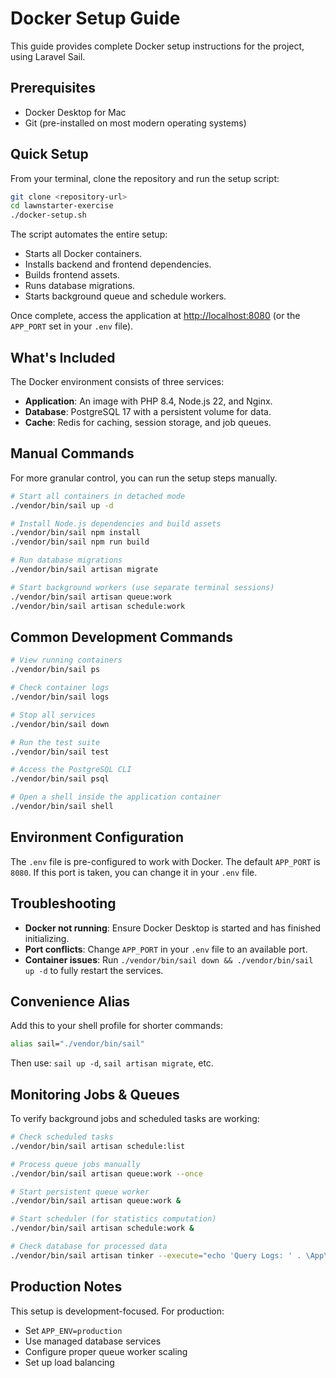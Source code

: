 # Docker Setup Guide

This guide provides complete Docker setup instructions for the project, using Laravel Sail.

## Prerequisites

- Docker Desktop for Mac
- Git (pre-installed on most modern operating systems)

## Quick Setup

From your terminal, clone the repository and run the setup script:

```bash
git clone <repository-url>
cd lawnstarter-exercise
./docker-setup.sh
```

The script automates the entire setup:

- Starts all Docker containers.
- Installs backend and frontend dependencies.
- Builds frontend assets.
- Runs database migrations.
- Starts background queue and schedule workers.

Once complete, access the application at <http://localhost:8080> (or the `APP_PORT` set in your `.env` file).

## What's Included

The Docker environment consists of three services:

- **Application**: An image with PHP 8.4, Node.js 22, and Nginx.
- **Database**: PostgreSQL 17 with a persistent volume for data.
- **Cache**: Redis for caching, session storage, and job queues.

## Manual Commands

For more granular control, you can run the setup steps manually.

```bash
# Start all containers in detached mode
./vendor/bin/sail up -d

# Install Node.js dependencies and build assets
./vendor/bin/sail npm install
./vendor/bin/sail npm run build

# Run database migrations
./vendor/bin/sail artisan migrate

# Start background workers (use separate terminal sessions)
./vendor/bin/sail artisan queue:work
./vendor/bin/sail artisan schedule:work
```

## Common Development Commands

```bash
# View running containers
./vendor/bin/sail ps

# Check container logs
./vendor/bin/sail logs

# Stop all services
./vendor/bin/sail down

# Run the test suite
./vendor/bin/sail test

# Access the PostgreSQL CLI
./vendor/bin/sail psql

# Open a shell inside the application container
./vendor/bin/sail shell
```

## Environment Configuration

The `.env` file is pre-configured to work with Docker. The default `APP_PORT` is `8080`. If this port is taken, you can change it in your `.env` file.

## Troubleshooting

- **Docker not running**: Ensure Docker Desktop is started and has finished initializing.
- **Port conflicts**: Change `APP_PORT` in your `.env` file to an available port.
- **Container issues**: Run `./vendor/bin/sail down && ./vendor/bin/sail up -d` to fully restart the services.

## Convenience Alias

Add this to your shell profile for shorter commands:

```bash
alias sail="./vendor/bin/sail"
```

Then use: `sail up -d`, `sail artisan migrate`, etc.

## Monitoring Jobs & Queues

To verify background jobs and scheduled tasks are working:

```bash
# Check scheduled tasks
./vendor/bin/sail artisan schedule:list

# Process queue jobs manually
./vendor/bin/sail artisan queue:work --once

# Start persistent queue worker
./vendor/bin/sail artisan queue:work &

# Start scheduler (for statistics computation)
./vendor/bin/sail artisan schedule:work &

# Check database for processed data
./vendor/bin/sail artisan tinker --execute="echo 'Query Logs: ' . \App\Models\QueryLog::count();"
```

## Production Notes

This setup is development-focused. For production:

- Set `APP_ENV=production`
- Use managed database services
- Configure proper queue worker scaling
- Set up load balancing
